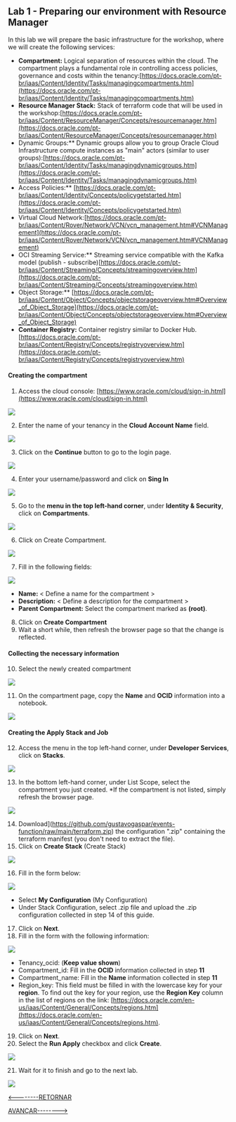 ﻿## Lab 1 - Preparing our environment with Resource Manager
In this lab we will prepare the basic infrastructure for the workshop, where we will create the following services:

 - **Compartment:** Logical separation of resources within the cloud. The compartment plays a fundamental role in controlling access policies, governance and costs within the tenancy:[https://docs.oracle.com/pt-br/iaas/Content/Identity/Tasks/managingcompartments.htm](https://docs.oracle.com/pt-br/iaas/Content/Identity/Tasks/managingcompartments.htm)
 - **Resource Manager Stack:** Stack of terraform code that will be used in the workshop:[https://docs.oracle.com/pt-br/iaas/Content/ResourceManager/Concepts/resourcemanager.htm](https://docs.oracle.com/pt-br/iaas/Content/ResourceManager/Concepts/resourcemanager.htm)
 - Dynamic Groups:** Dynamic groups allow you to group Oracle Cloud Infrastructure compute instances as "main" actors (similar to user groups):[https://docs.oracle.com/pt-br/iaas/Content/Identity/Tasks/managingdynamicgroups.htm](https://docs.oracle.com/pt-br/iaas/Content/Identity/Tasks/managingdynamicgroups.htm)
 - Access Policies:** [https://docs.oracle.com/pt-br/iaas/Content/Identity/Concepts/policygetstarted.htm](https://docs.oracle.com/pt-br/iaas/Content/Identity/Concepts/policygetstarted.htm)
 - Virtual Cloud Network:[https://docs.oracle.com/pt-br/iaas/Content/Rover/Network/VCN/vcn_management.htm#VCNManagement](https://docs.oracle.com/pt-br/iaas/Content/Rover/Network/VCN/vcn_management.htm#VCNManagement)
 - OCI Streaming Service:** Streaming service compatible with the Kafka model (publish - subscribe)[https://docs.oracle.com/pt-br/iaas/Content/Streaming/Concepts/streamingoverview.htm](https://docs.oracle.com/pt-br/iaas/Content/Streaming/Concepts/streamingoverview.htm)
 - Object Storage:** [https://docs.oracle.com/pt-br/iaas/Content/Object/Concepts/objectstorageoverview.htm#Overview_of_Object_Storage](https://docs.oracle.com/pt-br/iaas/Content/Object/Concepts/objectstorageoverview.htm#Overview_of_Object_Storage)
 - **Container Registry:** Container registry similar to Docker Hub.[https://docs.oracle.com/pt-br/iaas/Content/Registry/Concepts/registryoverview.htm](https://docs.oracle.com/pt-br/iaas/Content/Registry/Concepts/registryoverview.htm)
 
#### Creating the compartment
1. Access the cloud console: [https://www.oracle.com/cloud/sign-in.html](https://www.oracle.com/cloud/sign-in.html)

![](./IMG/001-LAB1.PNG)

2. Enter the name of your tenancy in the **Cloud Account Name** field.

![](./IMG/002-LAB1.PNG)

3. Click on the **Continue** button to go to the login page.

![](./IMG/003-LAB1.PNG)

4. Enter your username/password and click on **Sing In**

![](./IMG/004-LAB1.PNG)

5. Go to the **menu in the top left-hand corner**, under **Identity & Security**, click on **Compartments**.

![](./IMG/004-LAB1.PNG)

6. Click on Create Compartment.

![](./IMG/005-LAB1.PNG)

7. Fill in the following fields:

![](./IMG/006-LAB1.PNG)

- **Name:** < Define a name for the compartment >
- **Description:** < Define a description for the compartment >
- **Parent Compartment:** Select the compartment marked as **(root)**.
8. Click on **Create Compartment**
9. Wait a short while, then refresh the browser page so that the change is reflected.
#### Collecting the necessary information
10. Select the newly created compartment

![](./IMG/007-LAB1.PNG)

11. On the compartment page, copy the **Name** and **OCID** information into a notebook.

![](./IMG/008-LAB1.PNG)

#### Creating the Apply Stack and Job
12. Access the menu in the top left-hand corner, under **Developer Services**, click on **Stacks**.

![](./IMG/009-LAB1.PNG)

13. In the bottom left-hand corner, under List Scope, select the compartment you just created. *If the compartment is not listed, simply refresh the browser page.

![](./IMG/010-LAB1.PNG)

14. Download](https://github.com/gustavogaspar/events-function/raw/main/terraform.zip) the configuration ".zip" containing the terraform manifest (you don't need to extract the file). 
15. Click on **Create Stack** (Create Stack)

![](./IMG/011-LAB1.PNG)

16. Fill in the form below:

![](./IMG/012-LAB1.PNG)

- Select **My Configuration** (My Configuration)
- Under Stack Configuration, select .zip file and upload the .zip configuration collected in step 14 of this guide.
17. Click on **Next**.
18. Fill in the form with the following information:

![](./IMG/013-LAB1.PNG)

- Tenancy_ocid: (**Keep value shown**)
- Compartment_id: Fill in the **OCID** information collected in step **11**
- Compartment_name: Fill in the **Name** information collected in step **11**
- Region_key: This field must be filled in with the lowercase key for your **region**. To find out the key for your region, use the **Region Key** column in the list of regions on the link: [https://docs.oracle.com/en-us/iaas/Content/General/Concepts/regions.htm](https://docs.oracle.com/en-us/iaas/Content/General/Concepts/regions.htm).
19. Click on **Next**.
20. Select the **Run Apply** checkbox and click **Create**.

![](./IMG/014-LAB1.PNG)

21. Wait for it to finish and go to the next lab.

![](./IMG/015-LAB1.PNG)


[<--------RETORNAR](../README.md)         


[AVANÇAR-------->](../LAB02/README.md)


